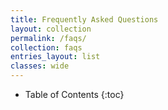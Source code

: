 ```yaml
---
title: Frequently Asked Questions
layout: collection
permalink: /faqs/
collection: faqs
entries_layout: list
classes: wide
---
```


* Table of Contents
{:toc}
